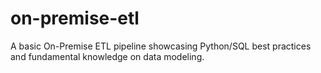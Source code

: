 # on-premise-etl
A basic On-Premise ETL pipeline showcasing Python/SQL best practices and fundamental knowledge on data modeling.
